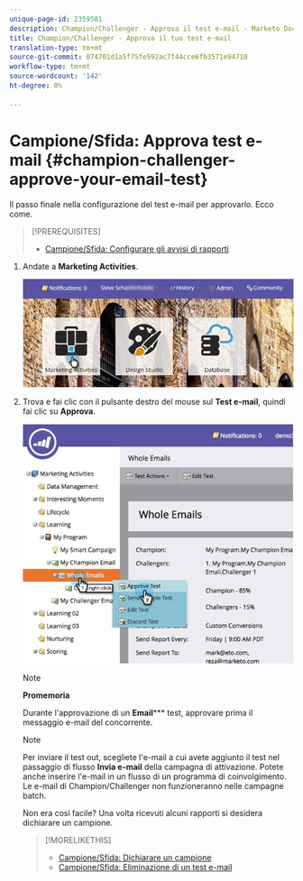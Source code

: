 ```yaml
---
unique-page-id: 2359581
description: Champion/Challenger - Approva il test e-mail - Marketo Docs - Documentazione del prodotto
title: Champion/Challenger - Approva il tuo test e-mail
translation-type: tm+mt
source-git-commit: 074701d1a5f75fe592ac7f44cce6fb3571e94710
workflow-type: tm+mt
source-wordcount: '142'
ht-degree: 0%

---
```



# Campione/Sfida: Approva test e-mail {#champion-challenger-approve-your-email-test}

Il passo finale nella configurazione del test e-mail per approvarlo. Ecco come.

>[!PREREQUISITES]
>
>* [Campione/Sfida: Configurare gli avvisi di rapporti](champion-challenger-configure-report-alerts.md)

>



1. Andate a **Marketing Activities**.

   ![](assets/login-marketing-activities-1.png)

1. Trova e fai clic con il pulsante destro del mouse sul **Test e-mail**, quindi fai clic su **Approva**.

   ![](assets/champion3.jpg)

   >[!NOTE]
   >
   >**Promemoria**
   >
   >
   >Durante l&#39;approvazione di un **Email***** test, approvare prima il messaggio e-mail del concorrente.

   >[!NOTE]
   >
   >Per inviare il test out, scegliete l&#39;e-mail a cui avete aggiunto il test nel passaggio di flusso **Invia e-mail** della campagna di attivazione. Potete anche inserire l&#39;e-mail in un flusso di un programma di coinvolgimento. Le e-mail di Champion/Challenger non funzioneranno nelle campagne batch.

   Non era così facile? Una volta ricevuti alcuni rapporti si desidera dichiarare un campione.

   >[!MORELIKETHIS]
   >
   >
   >    
   >    
   >    * [Campione/Sfida: Dichiarare un campione](champion-challenger-declare-a-champion.md)
   >    * [Campione/Sfida: Eliminazione di un test e-mail](champion-challenger-discard-an-email-test.md)


